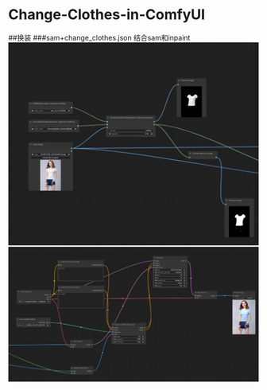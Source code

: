 # Change-Clothes-in-ComfyUI
##换装
###sam+change_clothes.json 结合sam和inpaint
![示例图片](Img/img1.png)
![示例图片](Img/img2.png)
